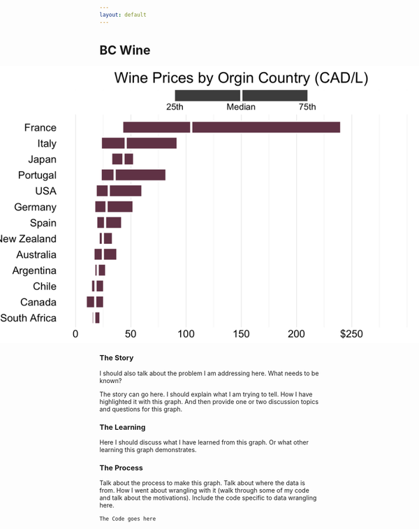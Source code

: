```yaml
---
layout: default
---
```


# BC Wine

<img src="/images/BC_Wine.png" alt="image" style = "max-width: 200%; margin-left: -50%" align = "center">

### The Story
I should also talk about the problem I am addressing here. What needs to be known? 

The story can go here. I should explain what I am trying to tell. How I have highlighted it with this graph. And then provide one or two discussion topics and questions for this graph. 

### The Learning
Here I should discuss what I have learned from this graph. Or what other learning this graph demonstrates. 

### The Process
Talk about the process to make this graph. Talk about where the data is from. 
How I went about wrangling with it (walk through some of my code and talk about the motivations). 
Include the code specific to data wrangling here. 

```
The Code goes here
```